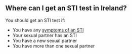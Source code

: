##  Where can I get an STI test in Ireland?

You should get an STI test if:

  * You have any [ symptoms of an STI ](https://www.sexualwellbeing.ie/sexual-health/sexually-transmitted-infections/what-if-i-think-i-have-an-sti-/)
  * Your sexual partner has an STI 
  * You have a new sexual partner 
  * You have more than one sexual partner 
